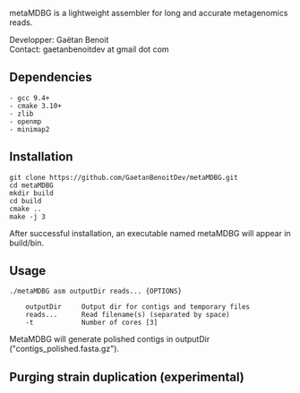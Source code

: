 metaMDBG is a lightweight assembler for long and accurate metagenomics reads.

Developper: Gaëtan Benoit  
Contact: gaetanbenoitdev at gmail dot com

## Dependencies

```
- gcc 9.4+
- cmake 3.10+
- zlib
- openmp
- minimap2
```

## Installation

```
git clone https://github.com/GaetanBenoitDev/metaMDBG.git
cd metaMDBG
mkdir build
cd build
cmake ..
make -j 3
```

After successful installation, an executable named metaMDBG will appear in build/bin.


## Usage

```
./metaMDBG asm outputDir reads... {OPTIONS}

	outputDir     Output dir for contigs and temporary files
	reads...      Read filename(s) (separated by space)
	-t            Number of cores [3]
```

MetaMDBG will generate polished contigs in outputDir ("contigs_polished.fasta.gz").

## Purging strain duplication (experimental)

